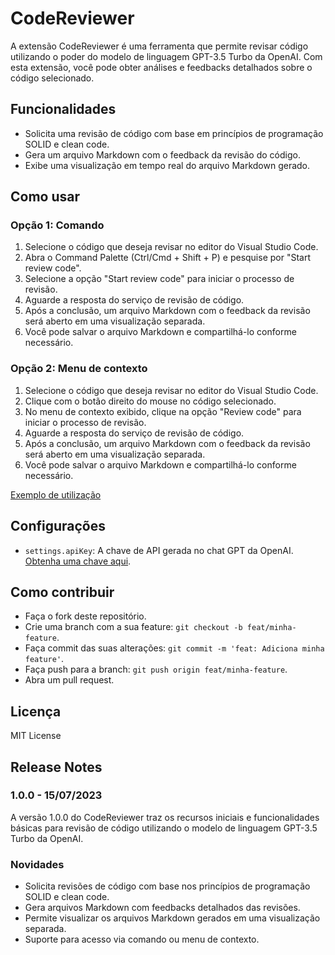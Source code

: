 # CodeReviewer

A extensão CodeReviewer é uma ferramenta que permite revisar código utilizando o poder do modelo de linguagem GPT-3.5 Turbo da OpenAI. Com esta extensão, você pode obter análises e feedbacks detalhados sobre o código selecionado.

## Funcionalidades

- Solicita uma revisão de código com base em princípios de programação SOLID e clean code.
- Gera um arquivo Markdown com o feedback da revisão do código.
- Exibe uma visualização em tempo real do arquivo Markdown gerado.

## Como usar

### Opção 1: Comando

1. Selecione o código que deseja revisar no editor do Visual Studio Code.
2. Abra o Command Palette (Ctrl/Cmd + Shift + P) e pesquise por "Start review code".
3. Selecione a opção "Start review code" para iniciar o processo de revisão.
4. Aguarde a resposta do serviço de revisão de código.
5. Após a conclusão, um arquivo Markdown com o feedback da revisão será aberto em uma visualização separada.
6. Você pode salvar o arquivo Markdown e compartilhá-lo conforme necessário.

### Opção 2: Menu de contexto

1. Selecione o código que deseja revisar no editor do Visual Studio Code.
2. Clique com o botão direito do mouse no código selecionado.
3. No menu de contexto exibido, clique na opção "Review code" para iniciar o processo de revisão.
4. Aguarde a resposta do serviço de revisão de código.
5. Após a conclusão, um arquivo Markdown com o feedback da revisão será aberto em uma visualização separada.
6. Você pode salvar o arquivo Markdown e compartilhá-lo conforme necessário.

[Exemplo de utilização](https://raw.githubusercontent.com/GanekoGuilherme/codereviewer/feat/window-progress/exemplo-utilizacao.jpg)

## Configurações

- `settings.apiKey`: A chave de API gerada no chat GPT da OpenAI. [Obtenha uma chave aqui](https://platform.openai.com/account/api-keys).

## Como contribuir

- Faça o fork deste repositório.
- Crie uma branch com a sua feature: `git checkout -b feat/minha-feature`.
- Faça commit das suas alterações: `git commit -m 'feat: Adiciona minha feature'`.
- Faça push para a branch: `git push origin feat/minha-feature`.
- Abra um pull request.

## Licença

MIT License

## Release Notes

### 1.0.0 - 15/07/2023

A versão 1.0.0 do CodeReviewer traz os recursos iniciais e funcionalidades básicas para revisão de código utilizando o modelo de linguagem GPT-3.5 Turbo da OpenAI.

### Novidades
- Solicita revisões de código com base nos princípios de programação SOLID e clean code.
- Gera arquivos Markdown com feedbacks detalhados das revisões.
- Permite visualizar os arquivos Markdown gerados em uma visualização separada.
- Suporte para acesso via comando ou menu de contexto.
